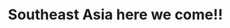 ---
title: Southeast Asia here we come!!
category: blog
lat: 47.44222
lng: -122.30035
image: https://s3-us-west-2.amazonaws.com/travels2013/2014-01-04 10:45:55 PST.jpg
observation: 20140104104555PST
---